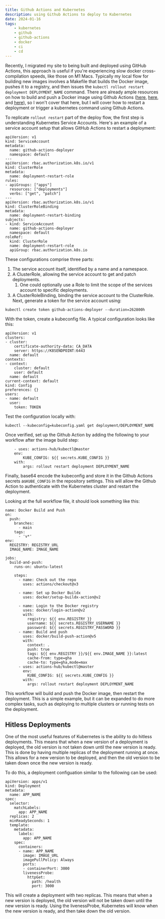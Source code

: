 ```yaml
---
title: Github Actions and Kubernetes
description: using Github Actions to deploy to Kubernetes
date: 2024-01-16
tags:
    - kubernetes
    - github
    - github-actions
    - docker
    - ci
    - cd
---
```


Recently, I migrated my site to being built and deployed using GitHub Actions, this approach is useful if you're experiencing slow docker cross-compilation speeds, like those on M1 Macs. Typically my local flow for building new images involves a Makefile that builds the Docker image, pushes it to a registry, and then issues the `kubectl rollout restart deployment DEPLOYMENT_NAME` command. There are already ample resources on how to build and push a Docker image using Github Actions ([here](https://github.com/marketplace/actions/build-and-push-docker-images), [here](https://docs.github.com/en/actions/creating-actions/creating-a-docker-container-action), and [here](https://docs.docker.com/build/ci/github-actions/)), so I won't cover that here, but I will cover how to restart a deployment or trigger a kubernetes command using Github Actions.

To replicate `rollout restart` part of the deploy flow, the first step is understanding Kubernetes Service Accounts. Here's an example of a service account setup that allows GitHub Actions to restart a deployment:

```
apiVersion: v1
kind: ServiceAccount
metadata:
  name: github-actions-deployer
  namespace: default
---
apiVersion: rbac.authorization.k8s.io/v1
kind: ClusterRole
metadata:
  name: deployment-restart-role
rules:
- apiGroups: ["apps"]
  resources: ["deployments"]
  verbs: ["get", "patch"]
---
apiVersion: rbac.authorization.k8s.io/v1
kind: ClusterRoleBinding
metadata:
  name: deployment-restart-binding
subjects:
- kind: ServiceAccount
  name: github-actions-deployer
  namespace: default
roleRef:
  kind: ClusterRole
  name: deployment-restart-role
  apiGroup: rbac.authorization.k8s.io
```

These configurations comprise three parts:

1. The service account itself, identified by a name and a namespace.
2. A ClusterRole, allowing the service account to get and patch deployments.
    1. One could optionally use a Role to limit the scope of the services account to specific deployments.
3. A ClusterRoleBinding, binding the service account to the ClusterRole.
Next, generate a token for the service account using:

```
kubectl create token github-actions-deployer --duration=262800h
```

With the token, create a kubeconfig file. A typical configuration looks like this:
```
apiVersion: v1
clusters:
- cluster:
    certificate-authority-data: CA_DATA
    server: https://K8SENDPOINT:6443
  name: default
contexts:
- context:
    cluster: default
    user: default
  name: default
current-context: default
kind: Config
preferences: {}
users:
- name: default
  user:
    token: TOKEN
```
Test the configuration locally with:
```
kubectl --kubeconfig=kubeconfig.yaml get deployment/DEPLOYMENT_NAME
```

Once verified, set up the Github Action by adding the following to your workflow after the image build step:

```
    - uses: actions-hub/kubectl@master
    env:
        KUBE_CONFIG: ${{ secrets.KUBE_CONFIG }}
    with:
        args: rollout restart deployment DEPLOYMENT_NAME
```

Finally, base64 encode the kubeconfig and store it in the Github Actions secrets as`KUBE_CONFIG` in the repository settings. This will allow the Github Action to authenticate with the Kubernetes cluster and restart the deployment.

Looking at the full workflow file, it should look something like this:

```
name: Docker Build and Push
on:
  push:
    branches:
      - main
    tags:
      - 'v*'
env:
  REGISTRY: REGISTRY_URL
  IMAGE_NAME: IMAGE_NAME

jobs:
  build-and-push:
    runs-on: ubuntu-latest

    steps:
      - name: Check out the repo
        uses: actions/checkout@v3

      - name: Set up Docker Buildx
        uses: docker/setup-buildx-action@v2

      - name: Login to the Docker registry
        uses: docker/login-action@v2
        with:
          registry: ${{ env.REGISTRY }}
          username: ${{ secrets.REGISTRY_USERNAME }}
          password: ${{ secrets.REGISTRY_PASSWORD }}
      - name: Build and push
        uses: docker/build-push-action@v5
        with:
          context: .
          push: true
          tags: ${{ env.REGISTRY }}/${{ env.IMAGE_NAME }}:latest
          cache-from: type=gha
          cache-to: type=gha,mode=max
      - uses: actions-hub/kubectl@master
        env:
          KUBE_CONFIG: ${{ secrets.KUBE_CONFIG }}
        with:
          args: rollout restart deployment DEPLOYMENT_NAME
```

This workflow will build and push the Docker image, then restart the deployment. This is a simple example, but it can be expanded to do more complex tasks, such as deploying to multiple clusters or running tests on the deployment.

## Hitless Deployments

One of the most useful features of Kubernetes is the ability to do hitless deployments. This means that when a new version of a deployment is deployed, the old version is not taken down until the new version is ready. This is done by having multiple replicas of the deployment running at once. This allows for a new version to be deployed, and then the old version to be taken down once the new version is ready.

To do this, a deployment configuation similar to the following can be used:
```
apiVersion: apps/v1
kind: Deployment
metadata:
  name: APP_NAME
spec:
  selector:
    matchLabels:
      app: APP_NAME
  replicas: 2
  minReadySeconds: 1
  template:
    metadata:
      labels:
        app: APP_NAME
    spec:
      containers:
      - name: APP_NAME
        image: IMAGE_URL
        imagePullPolicy: Always
        ports:
        - containerPort: 3000
        livenessProbe:
          httpGet:
            path: /health
            port: 3000
```

This will create a deployment with two replicas. This means that when a new version is deployed, the old version will not be taken down until the new version is ready. Using the livenessProbe, Kubernetes will know when the new version is ready, and then take down the old version.